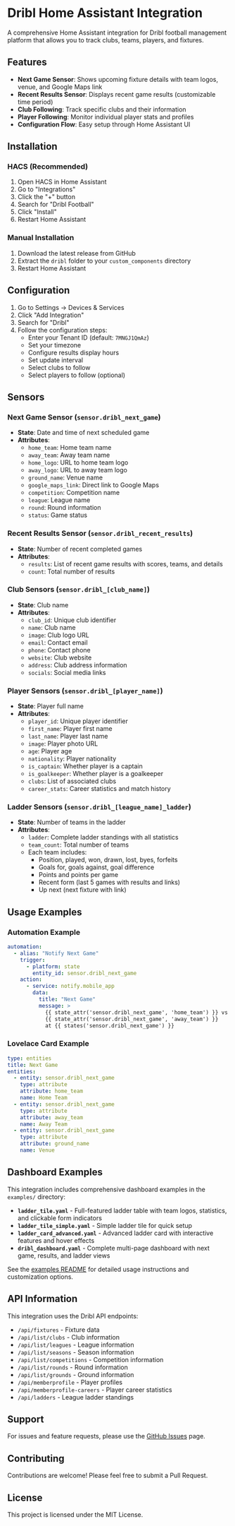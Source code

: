# Dribl Home Assistant Integration

A comprehensive Home Assistant integration for Dribl football management platform that allows you to track clubs, teams, players, and fixtures.

## Features

- **Next Game Sensor**: Shows upcoming fixture details with team logos, venue, and Google Maps link
- **Recent Results Sensor**: Displays recent game results (customizable time period)
- **Club Following**: Track specific clubs and their information
- **Player Following**: Monitor individual player stats and profiles
- **Configuration Flow**: Easy setup through Home Assistant UI

## Installation

### HACS (Recommended)

1. Open HACS in Home Assistant
2. Go to "Integrations"
3. Click the "+" button
4. Search for "Dribl Football"
5. Click "Install"
6. Restart Home Assistant

### Manual Installation

1. Download the latest release from GitHub
2. Extract the `dribl` folder to your `custom_components` directory
3. Restart Home Assistant

## Configuration

1. Go to Settings → Devices & Services
2. Click "Add Integration"
3. Search for "Dribl"
4. Follow the configuration steps:
   - Enter your Tenant ID (default: `7MNGJ1QmAz`)
   - Set your timezone
   - Configure results display hours
   - Set update interval
   - Select clubs to follow
   - Select players to follow (optional)

## Sensors

### Next Game Sensor (`sensor.dribl_next_game`)
- **State**: Date and time of next scheduled game
- **Attributes**:
  - `home_team`: Home team name
  - `away_team`: Away team name
  - `home_logo`: URL to home team logo
  - `away_logo`: URL to away team logo
  - `ground_name`: Venue name
  - `google_maps_link`: Direct link to Google Maps
  - `competition`: Competition name
  - `league`: League name
  - `round`: Round information
  - `status`: Game status

### Recent Results Sensor (`sensor.dribl_recent_results`)
- **State**: Number of recent completed games
- **Attributes**:
  - `results`: List of recent game results with scores, teams, and details
  - `count`: Total number of results

### Club Sensors (`sensor.dribl_[club_name]`)
- **State**: Club name
- **Attributes**:
  - `club_id`: Unique club identifier
  - `name`: Club name
  - `image`: Club logo URL
  - `email`: Contact email
  - `phone`: Contact phone
  - `website`: Club website
  - `address`: Club address information
  - `socials`: Social media links

### Player Sensors (`sensor.dribl_[player_name]`)
- **State**: Player full name
- **Attributes**:
  - `player_id`: Unique player identifier
  - `first_name`: Player first name
  - `last_name`: Player last name
  - `image`: Player photo URL
  - `age`: Player age
  - `nationality`: Player nationality
  - `is_captain`: Whether player is a captain
  - `is_goalkeeper`: Whether player is a goalkeeper
  - `clubs`: List of associated clubs
  - `career_stats`: Career statistics and match history

### Ladder Sensors (`sensor.dribl_[league_name]_ladder`)
- **State**: Number of teams in the ladder
- **Attributes**:
  - `ladder`: Complete ladder standings with all statistics
  - `team_count`: Total number of teams
  - Each team includes:
    - Position, played, won, drawn, lost, byes, forfeits
    - Goals for, goals against, goal difference
    - Points and points per game
    - Recent form (last 5 games with results and links)
    - Up next (next fixture with link)

## Usage Examples

### Automation Example
```yaml
automation:
  - alias: "Notify Next Game"
    trigger:
      - platform: state
        entity_id: sensor.dribl_next_game
    action:
      - service: notify.mobile_app
        data:
          title: "Next Game"
          message: >
            {{ state_attr('sensor.dribl_next_game', 'home_team') }} vs 
            {{ state_attr('sensor.dribl_next_game', 'away_team') }}
            at {{ states('sensor.dribl_next_game') }}
```

### Lovelace Card Example
```yaml
type: entities
title: Next Game
entities:
  - entity: sensor.dribl_next_game
    type: attribute
    attribute: home_team
    name: Home Team
  - entity: sensor.dribl_next_game
    type: attribute
    attribute: away_team
    name: Away Team
  - entity: sensor.dribl_next_game
    type: attribute
    attribute: ground_name
    name: Venue
```

## Dashboard Examples

This integration includes comprehensive dashboard examples in the `examples/` directory:

- **`ladder_tile.yaml`** - Full-featured ladder table with team logos, statistics, and clickable form indicators
- **`ladder_tile_simple.yaml`** - Simple ladder tile for quick setup
- **`ladder_card_advanced.yaml`** - Advanced ladder card with interactive features and hover effects
- **`dribl_dashboard.yaml`** - Complete multi-page dashboard with next game, results, and ladder views

See the [examples README](examples/README.md) for detailed usage instructions and customization options.

## API Information

This integration uses the Dribl API endpoints:
- `/api/fixtures` - Fixture data
- `/api/list/clubs` - Club information
- `/api/list/leagues` - League information
- `/api/list/seasons` - Season information
- `/api/list/competitions` - Competition information
- `/api/list/rounds` - Round information
- `/api/list/grounds` - Ground information
- `/api/memberprofile` - Player profiles
- `/api/memberprofile-careers` - Player career statistics
- `/api/ladders` - League ladder standings

## Support

For issues and feature requests, please use the [GitHub Issues](https://github.com/user/dribl-hass/issues) page.

## Contributing

Contributions are welcome! Please feel free to submit a Pull Request.

## License

This project is licensed under the MIT License.
